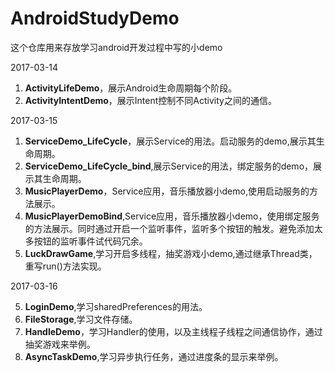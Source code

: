 # AndroidStudyDemo
这个仓库用来存放学习android开发过程中写的小demo

2017-03-14
1. **ActivityLifeDemo**，展示Android生命周期每个阶段。
2. **ActivityIntentDemo**，展示Intent控制不同Activity之间的通信。

2017-03-15
1. **ServiceDemo_LifeCycle**，展示Service的用法。启动服务的demo,展示其生命周期。
2. **ServiceDemo_LifeCycle_bind**,展示Service的用法，绑定服务的demo，展示其生命周期。
2. **MusicPlayerDemo**，Service应用，音乐播放器小demo,使用启动服务的方法展示。
3. **MusicPlayerDemoBind**,Service应用，音乐播放器小demo，使用绑定服务的方法展示。同时通过开启一个监听事件，监听多个按钮的触发。避免添加太多按钮的监听事件试代码冗余。
4. **LuckDrawGame**,学习开启多线程，抽奖游戏小demo,通过继承Thread类，重写run()方法实现。

2017-03-16

5. **LoginDemo**,学习sharedPreferences的用法。
6. **FileStorage**,学习文件存储。
7. **HandleDemo**，学习Handler的使用，以及主线程子线程之间通信协作，通过抽奖游戏来举例。
8. **AsyncTaskDemo**,学习异步执行任务，通过进度条的显示来举例。